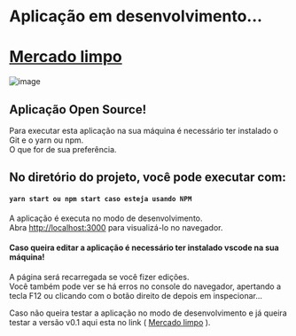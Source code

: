 # Aplicação em desenvolvimento...

# [Mercado limpo](https://mercado-limpo-projeto-integrador.vercel.app)
![image](https://user-images.githubusercontent.com/64613463/186281078-c23b0fd9-591b-4ecd-b33e-6f4e3bec978f.png)

## Aplicação Open Source!

Para executar esta aplicação na sua máquina é necessário ter instalado o Git e o yarn ou npm.\
O que for de sua preferência.

## No diretório do projeto, você pode executar com:

#### `yarn start ou npm start caso esteja usando NPM`

A aplicação é executa no modo de desenvolvimento.\
Abra [http://localhost:3000](http://localhost:3000) para visualizá-lo no navegador.

#### Caso queira editar a aplicação é necessário ter instalado vscode na sua máquina!

A página será recarregada se você fizer edições.\
Você também pode ver se há erros no console do navegador, apertando a tecla F12 ou clicando com o botão direito de depois em inspecionar...

Caso não queira testar a aplicação no modo de desenvolvimento e já queira testar a versão v0.1 aqui esta no link ( [Mercado limpo](https://mercado-limpo-projeto-integrador.vercel.app) ).
